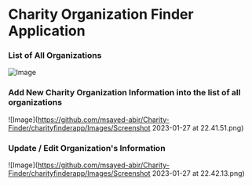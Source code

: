 # Charity Organization Finder Application

### List of All Organizations
![Image](https://github.com/msayed-abir/Charity-Finder/charityfinderapp/Images/Screenshot\2023-01-27\at\22.50.20.png)
### Add New Charity Organization Information into the list of all organizations
![Image](https://github.com/msayed-abir/Charity-Finder/charityfinderapp/Images/Screenshot 2023-01-27 at 22.41.51.png)
### Update / Edit Organization's Information
![Image](https://github.com/msayed-abir/Charity-Finder/charityfinderapp/Images/Screenshot 2023-01-27 at 22.42.13.png)
